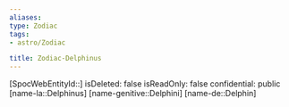 ```yaml
---
aliases: 
type: Zodiac
tags:
- astro/Zodiac

title: Zodiac-Delphinus
---
```

[SpocWebEntityId::]
isDeleted: false
isReadOnly: false
confidential: public
[name-la::Delphinus]
[name-genitive::Delphini]
[name-de::Delphin]


